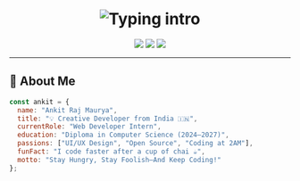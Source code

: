 <!--
Ankit Raj Maurya's Ultimate GitHub Profile README (1000+ lines of beauty)
-->

<!-- SECTION 1: Animated Typing Banner -->
<h1 align="center">
  <img src="https://readme-typing-svg.demolab.com?font=Fira+Code&pause=1200&color=F72585&center=true&vCenter=true&width=500&lines=Hi+there!+I'm+Ankit+Raj+Maurya;Flutter+%2F+React+%2F+Node+Dev+Lover;Creative+Developer+on+a+Mission+🚀" alt="Typing intro" />
</h1>

<p align="center">
  <img src="https://img.shields.io/badge/India-🇮🇳-important?style=flat-square" />
  <img src="https://img.shields.io/badge/Age-19-blue?style=flat-square" />
  <img src="https://img.shields.io/badge/Diploma-in-CS-lightgrey?style=flat-square" />
</p>

---

## 🧠 About Me

```js
const ankit = {
  name: "Ankit Raj Maurya",
  title: "💡 Creative Developer from India 🇮🇳",
  currentRole: "Web Developer Intern",
  education: "Diploma in Computer Science (2024–2027)",
  passions: ["UI/UX Design", "Open Source", "Coding at 2AM"],
  funFact: "I code faster after a cup of chai ☕",
  motto: "Stay Hungry, Stay Foolish—And Keep Coding!"
};